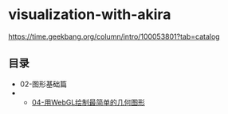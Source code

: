 # visualization-with-akira
https://time.geekbang.org/column/intro/100053801?tab=catalog

## 目录

- 02-图形基础篇
- - [04-用WebGL绘制最简单的几何图形](02-04)
